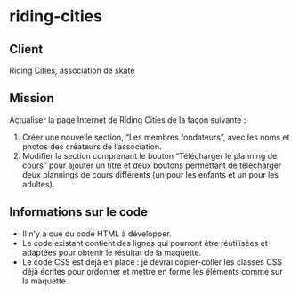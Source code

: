# riding-cities

## Client
Riding Cities, association de skate

## Mission
Actualiser la page Internet de Riding Cities de la façon suivante :
1. Créer une nouvelle section, “Les membres fondateurs”, avec les noms et photos des créateurs de l’association.
2. Modifier la section comprenant le bouton “Télécharger le planning de cours” pour ajouter un titre et deux boutons permettant de télécharger deux plannings de cours différents (un pour les enfants et un pour les adultes).

## Informations sur le code
+ Il n'y a que du code HTML à développer.
+ Le code existant contient des lignes qui pourront être réutilisées et adaptées pour obtenir le résultat de la maquette.
+ Le code CSS est déjà en place : je devrai copier-coller les classes CSS déjà écrites pour ordonner et mettre en forme les éléments comme sur la maquette.

